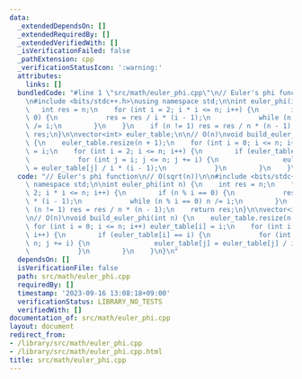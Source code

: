 ```yaml
---
data:
  _extendedDependsOn: []
  _extendedRequiredBy: []
  _extendedVerifiedWith: []
  _isVerificationFailed: false
  _pathExtension: cpp
  _verificationStatusIcon: ':warning:'
  attributes:
    links: []
  bundledCode: "#line 1 \"src/math/euler_phi.cpp\"\n// Euler's phi function\n// O(sqrt(n))\n\
    \n#include <bits/stdc++.h>\nusing namespace std;\n\nint euler_phi(int n) {\n \
    \   int res = n;\n    for (int i = 2; i * i <= n; i++) {\n        if (n % i ==\
    \ 0) {\n            res = res / i * (i - 1);\n            while (n % i == 0) n\
    \ /= i;\n        }\n    }\n    if (n != 1) res = res / n * (n - 1);\n    return\
    \ res;\n}\n\nvector<int> euler_table;\n\n// O(n)\nvoid build_euler_phi(int n)\
    \ {\n    euler_table.resize(n + 1);\n    for (int i = 0; i <= n; i++) euler_table[i]\
    \ = i;\n    for (int i = 2; i <= n; i++) {\n        if (euler_table[i] == i) {\n\
    \            for (int j = i; j <= n; j += i) {\n                euler_table[j]\
    \ = euler_table[j] / i * (i - 1);\n            }\n        }\n    }\n}\n"
  code: "// Euler's phi function\n// O(sqrt(n))\n\n#include <bits/stdc++.h>\nusing\
    \ namespace std;\n\nint euler_phi(int n) {\n    int res = n;\n    for (int i =\
    \ 2; i * i <= n; i++) {\n        if (n % i == 0) {\n            res = res / i\
    \ * (i - 1);\n            while (n % i == 0) n /= i;\n        }\n    }\n    if\
    \ (n != 1) res = res / n * (n - 1);\n    return res;\n}\n\nvector<int> euler_table;\n\
    \n// O(n)\nvoid build_euler_phi(int n) {\n    euler_table.resize(n + 1);\n   \
    \ for (int i = 0; i <= n; i++) euler_table[i] = i;\n    for (int i = 2; i <= n;\
    \ i++) {\n        if (euler_table[i] == i) {\n            for (int j = i; j <=\
    \ n; j += i) {\n                euler_table[j] = euler_table[j] / i * (i - 1);\n\
    \            }\n        }\n    }\n}\n"
  dependsOn: []
  isVerificationFile: false
  path: src/math/euler_phi.cpp
  requiredBy: []
  timestamp: '2023-09-16 13:08:18+09:00'
  verificationStatus: LIBRARY_NO_TESTS
  verifiedWith: []
documentation_of: src/math/euler_phi.cpp
layout: document
redirect_from:
- /library/src/math/euler_phi.cpp
- /library/src/math/euler_phi.cpp.html
title: src/math/euler_phi.cpp
---
```

